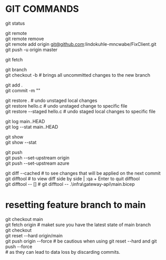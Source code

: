 # GIT COMMANDS

git status <br/>

git remote <br/>
git remote remove <br/>
git remote add origin git@github.com:lindokuhle-mncwabe/FixClient.git <br/>
git push -u origin master <br/>

git fetch <br/>

git branch <new-branch-name> <br/>
git checkout -b <new-branch-name> # brings all uncommitted changes to the new branch <br/>

git add . <br/>
git commit -m "<commit-message>" <br/>

git restore .                                     # undo unstaged local changes <br/>
git restore hello.c                               # undo unstaged change to specific file <br/>
git restore --staged hello.c                      # undo staged local changes to specific file <br/>

git log main..HEAD <br/>
git log --stat main..HEAD <br/>

git show <commit-hash> <br/>
git show --stat <commit-hash> <br/>

git push <br/>
git push --set-upstream origin <new-branch-name> <br/>
git push --set-upstream azure <new-branch-name> <br/>

git diff --cached                         # to see changes that will be applied on the next commit <br/>
git difftool                              # to view diff side by side | :qa + Enter to quit difftool <br/>
git difftool -- [<file-path>]              # git difftool -- .\infra\gateway-api\main.bicep <br/>

# resetting feature branch to main <br/>
git checkout main <br/>
git fetch origin                          # maket sure you have the latest state of main branch <br/>
git checkout <feature-branch-name> <br/>
git reset --hard origin/main <br/>
git push origin <feature-branch-name> --force             # be cautious when using git reset --hard and git push --force <br/>
                                                          # as they can lead to data loss by discarding commits.  <br/>

